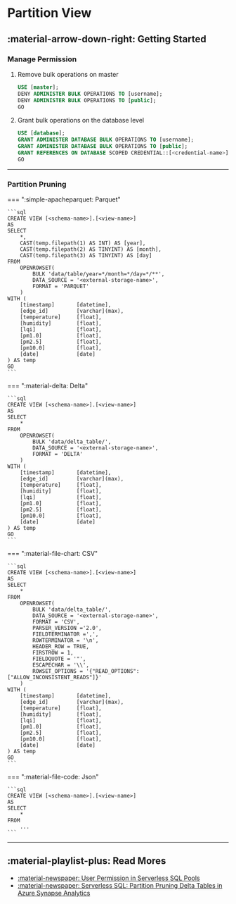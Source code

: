 # Partition View

## :material-arrow-down-right: Getting Started

### Manage Permission

1.  Remove bulk operations on master

    ```sql
    USE [master];
    DENY ADMINISTER BULK OPERATIONS TO [username];
    DENY ADMINISTER BULK OPERATIONS TO [public];
    GO
    ```

2.  Grant bulk operations on the database level

    ```sql
    USE [database];
    GRANT ADMINISTER DATABASE BULK OPERATIONS TO [username];
    GRANT ADMINISTER DATABASE BULK OPERATIONS TO [public];
    GRANT REFERENCES ON DATABASE SCOPED CREDENTIAL::[<credential-name>] TO [<user-name>];
    GO
    ```

---

### Partition Pruning

=== ":simple-apacheparquet: Parquet"

    ```sql
    CREATE VIEW [<schema-name>].[<view-name>]
    AS
    SELECT
        *,
    	CAST(temp.filepath(1) AS INT) AS [year],
    	CAST(temp.filepath(2) AS TINYINT) AS [month],
    	CAST(temp.filepath(3) AS TINYINT) AS [day]
    FROM
        OPENROWSET(
            BULK 'data/table/year=*/month=*/day=*/**',
            DATA_SOURCE = '<external-storage-name>',
            FORMAT = 'PARQUET'
        )
    WITH (
        [timestamp]       [datetime],
        [edge_id]         [varchar](max),
        [temperature]     [float],
        [humidity]        [float],
        [lqi]             [float],
        [pm1.0]           [float],
        [pm2.5]           [float],
        [pm10.0]          [float],
        [date]            [date]
    ) AS temp
    GO
    ```

=== ":material-delta: Delta"

    ```sql
    CREATE VIEW [<schema-name>].[<view-name>]
    AS
    SELECT
        *
    FROM
        OPENROWSET(
            BULK 'data/delta_table/',
            DATA_SOURCE = '<external-storage-name>',
            FORMAT = 'DELTA'
        )
    WITH (
        [timestamp]       [datetime],
        [edge_id]         [varchar](max),
        [temperature]     [float],
        [humidity]        [float],
        [lqi]             [float],
        [pm1.0]           [float],
        [pm2.5]           [float],
        [pm10.0]          [float],
        [date]            [date]
    ) AS temp
    GO
    ```

=== ":material-file-chart: CSV"

    ```sql
    CREATE VIEW [<schema-name>].[<view-name>]
    AS
    SELECT
        *
    FROM
        OPENROWSET(
            BULK 'data/delta_table/',
            DATA_SOURCE = '<external-storage-name>',
            FORMAT = 'CSV',
            PARSER_VERSION ='2.0',
            FIELDTERMINATOR =',',
            ROWTERMINATOR = '\n',
            HEADER_ROW = TRUE,
            FIRSTROW = 1,
            FIELDQUOTE = '"',
            ESCAPECHAR = '\\',
            ROWSET_OPTIONS = '{"READ_OPTIONS":["ALLOW_INCONSISTENT_READS"]}'
        )
    WITH (
        [timestamp]       [datetime],
        [edge_id]         [varchar](max),
        [temperature]     [float],
        [humidity]        [float],
        [lqi]             [float],
        [pm1.0]           [float],
        [pm2.5]           [float],
        [pm10.0]          [float],
        [date]            [date]
    ) AS temp
    GO
    ```

=== ":material-file-code: Json"

    ```sql
    CREATE VIEW [<schema-name>].[<view-name>]
    AS
    SELECT
        *
    FROM
        ...
    ```

---

## :material-playlist-plus: Read Mores

- [:material-newspaper: User Permission in Serverless SQL Pools](https://www.serverlesssql.com/user-permissions-in-serverless-sql-pools-external-tables-vs-views/)
- [:material-newspaper: Serverless SQL: Partition Pruning Delta Tables in Azure Synapse Analytics](https://www.serverlesssql.com/partition-pruning-delta-tables-in-azure-synapse-analytics/#Database_Types)
